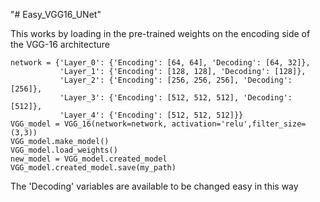 "# Easy_VGG16_UNet" 

This works by loading in the pre-trained weights on the encoding side of the VGG-16 architecture

    network = {'Layer_0': {'Encoding': [64, 64], 'Decoding': [64, 32]},
               'Layer_1': {'Encoding': [128, 128], 'Decoding': [128]},
               'Layer_2': {'Encoding': [256, 256, 256], 'Decoding': [256]},
               'Layer_3': {'Encoding': [512, 512, 512], 'Decoding': [512]},
               'Layer_4': {'Encoding': [512, 512, 512]}}
    VGG_model = VGG_16(network=network, activation='relu',filter_size=(3,3))
    VGG_model.make_model()
    VGG_model.load_weights()
    new_model = VGG_model.created_model
    VGG_model.created_model.save(my_path)
The 'Decoding' variables are available to be changed easy in this way
